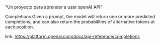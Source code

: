 "Un proyecto para aprender a usar openAI API"

Completions
Given a prompt, the model will return one or more predicted completions, and can also return the probabilities of alternative tokens at each position.

link: https://platform.openai.com/docs/api-reference/completions
